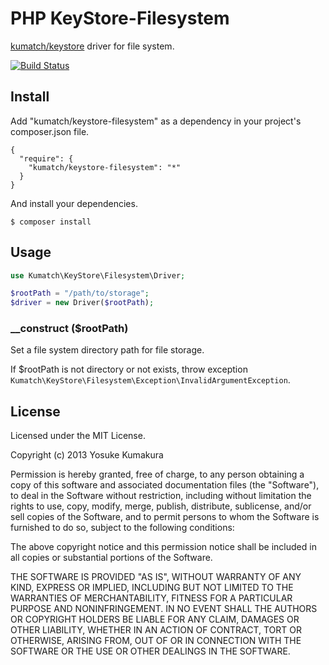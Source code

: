 PHP KeyStore-Filesystem
===========

[kumatch/keystore](https://github.com/kumatch/php-keystore) driver for file system.

[![Build Status](https://travis-ci.org/kumatch/php-keystore-filesystem.png?branch=master)](https://travis-ci.org/kumatch/php-keystore-filesystem)


Install
-----

Add "kumatch/keystore-filesystem" as a dependency in your project's composer.json file.


    {
      "require": {
        "kumatch/keystore-filesystem": "*"
      }
    }

And install your dependencies.

    $ composer install



Usage
-----

```php
use Kumatch\KeyStore\Filesystem\Driver;

$rootPath = "/path/to/storage";
$driver = new Driver($rootPath);
```

### __construct ($rootPath)

Set a file system directory path for file storage.

If $rootPath is not directory or not exists, throw exception `Kumatch\KeyStore\Filesystem\Exception\InvalidArgumentException`.



License
--------

Licensed under the MIT License.

Copyright (c) 2013 Yosuke Kumakura

Permission is hereby granted, free of charge, to any person
obtaining a copy of this software and associated documentation
files (the "Software"), to deal in the Software without
restriction, including without limitation the rights to use,
copy, modify, merge, publish, distribute, sublicense, and/or sell
copies of the Software, and to permit persons to whom the
Software is furnished to do so, subject to the following
conditions:

The above copyright notice and this permission notice shall be
included in all copies or substantial portions of the Software.

THE SOFTWARE IS PROVIDED "AS IS", WITHOUT WARRANTY OF ANY KIND,
EXPRESS OR IMPLIED, INCLUDING BUT NOT LIMITED TO THE WARRANTIES
OF MERCHANTABILITY, FITNESS FOR A PARTICULAR PURPOSE AND
NONINFRINGEMENT. IN NO EVENT SHALL THE AUTHORS OR COPYRIGHT
HOLDERS BE LIABLE FOR ANY CLAIM, DAMAGES OR OTHER LIABILITY,
WHETHER IN AN ACTION OF CONTRACT, TORT OR OTHERWISE, ARISING
FROM, OUT OF OR IN CONNECTION WITH THE SOFTWARE OR THE USE OR
OTHER DEALINGS IN THE SOFTWARE.
